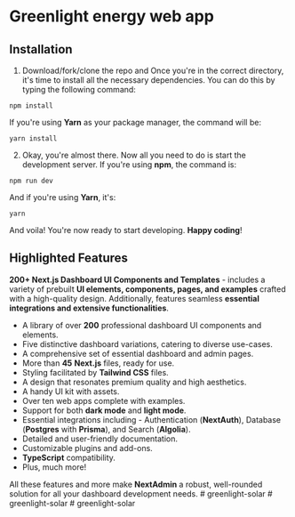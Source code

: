 # Greenlight energy web app
## Installation

1. Download/fork/clone the repo and Once you're in the correct directory, it's time to install all the necessary dependencies. You can do this by typing the following command:
<!-- hello test -->

```
npm install
```

If you're using **Yarn** as your package manager, the command will be:

```
yarn install
```

2. Okay, you're almost there. Now all you need to do is start the development server. If you're using **npm**, the command is:

```
npm run dev
```

And if you're using **Yarn**, it's:

```
yarn 

```

And voila! You're now ready to start developing. **Happy coding**!

## Highlighted Features

**200+ Next.js Dashboard Ul Components and Templates** - includes a variety of prebuilt **Ul elements, components, pages, and examples** crafted with a high-quality design.
Additionally, features seamless **essential integrations and extensive functionalities**.

- A library of over **200** professional dashboard UI components and elements.
- Five distinctive dashboard variations, catering to diverse use-cases.
- A comprehensive set of essential dashboard and admin pages.
- More than **45** **Next.js** files, ready for use.
- Styling facilitated by **Tailwind CSS** files.
- A design that resonates premium quality and high aesthetics.
- A handy UI kit with assets.
- Over ten web apps complete with examples.
- Support for both **dark mode** and **light mode**.
- Essential integrations including - Authentication (**NextAuth**), Database (**Postgres** with **Prisma**), and Search (**Algolia**).
- Detailed and user-friendly documentation.
- Customizable plugins and add-ons.
- **TypeScript** compatibility.
- Plus, much more!

All these features and more make **NextAdmin** a robust, well-rounded solution for all your dashboard development needs.
#   g r e e n l i g h t - s o l a r  
 #   g r e e n l i g h t - s o l a r  
 #   g r e e n l i g h t - s o l a r  
 